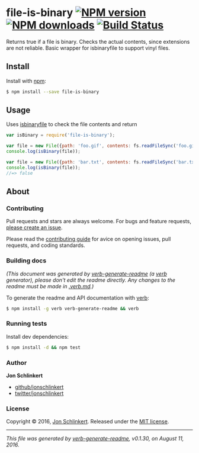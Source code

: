 # file-is-binary [![NPM version](https://img.shields.io/npm/v/file-is-binary.svg?style=flat)](https://www.npmjs.com/package/file-is-binary) [![NPM downloads](https://img.shields.io/npm/dm/file-is-binary.svg?style=flat)](https://npmjs.org/package/file-is-binary) [![Build Status](https://img.shields.io/travis/jonschlinkert/file-is-binary.svg?style=flat)](https://travis-ci.org/jonschlinkert/file-is-binary)

Returns true if a file is binary. Checks the actual contents, since extensions are not reliable. Basic wrapper for isbinaryfile to support vinyl files.

## Install

Install with [npm](https://www.npmjs.com/):

```sh
$ npm install --save file-is-binary
```

## Usage

Uses [isbinaryfile](https://github.com/gjtorikian/isBinaryFile) to check the file contents and return

```js
var isBinary = require('file-is-binary');

var file = new File({path: 'foo.gif', contents: fs.readFileSync('foo.gif')});
console.log(isBinary(file));

var file = new File({path: 'bar.txt', contents: fs.readFileSync('bar.txt')});
console.log(isBinary(file));
//=> false
```

## About

### Contributing

Pull requests and stars are always welcome. For bugs and feature requests, [please create an issue](../../issues/new).

Please read the [contributing guide](contributing.md) for avice on opening issues, pull requests, and coding standards.

### Building docs

_(This document was generated by [verb-generate-readme](https://github.com/verbose/verb-generate-readme) (a [verb](https://github.com/verbose/verb) generator), please don't edit the readme directly. Any changes to the readme must be made in [.verb.md](.verb.md).)_

To generate the readme and API documentation with [verb](https://github.com/verbose/verb):

```sh
$ npm install -g verb verb-generate-readme && verb
```

### Running tests

Install dev dependencies:

```sh
$ npm install -d && npm test
```

### Author

**Jon Schlinkert**

* [github/jonschlinkert](https://github.com/jonschlinkert)
* [twitter/jonschlinkert](http://twitter.com/jonschlinkert)

### License

Copyright © 2016, [Jon Schlinkert](https://github.com/jonschlinkert).
Released under the [MIT license](https://github.com/jonschlinkert/file-is-binary/blob/master/LICENSE).

***

_This file was generated by [verb-generate-readme](https://github.com/verbose/verb-generate-readme), v0.1.30, on August 11, 2016._